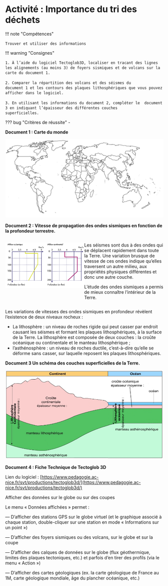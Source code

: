 # Activité : Importance du tri des déchets

!!! note "Compétences"

    Trouver et utiliser des informations 

!!! warning "Consignes"

    1. À l’aide du logiciel Tectoglob3D, localiser en tracant des lignes les alignements (au moins 3) de foyers sismiques et de volcans sur la carte du document 1.

    2. Comparer la répartition des volcans et des séismes du
    document 1 et les contours des plaques lithosphériques que vous pouvez afficher dans le logiciel.

    3. En utilisant les informations du document 2, compléter le  document 3 en indiquant l’épaisseur des différentes couches
    superficielles.

??? bug "Critères de réussite"
    - 


**Document 1 : Carte du monde**

![](Pictures/carteMonde.png)

**Document 2 : Vitesse de propagation des ondes sismiques en fonction de la profondeur terrestre.**

<div markdown style="display:flex; flex-direction:row;">

<div markdown style="flex: 1 1 0;">

![](Pictures/graphVitesseOndesSismiques.png)

</div>

<div markdown style="flex: 1 1 0;">

Les séismes sont dus à des ondes qui se déplacent rapidement dans toute la Terre. Une variation brusque de vitesse de ces ondes indique qu’elles traversent un autre milieu, aux propriétés physiques différentes et donc une autre couche.

L’étude des ondes sismiques a permis de mieux connaître l’intérieur de la Terre.

</div>
</div>

Les variations de vitesses des ondes sismiques en profondeur révèlent l’existence de deux niveaux rocheux :

-   La lithosphère : un niveau de roches rigide qui peut casser par endroit causant les séismes et formant les plaques lithosphériques, à la surface de la Terre. La lithosphère est composée de deux couches : la croûte océanique ou continentale et le manteau lithosphérique ;
-   l’asthénosphère : un niveau de roches ductile, c’est-à-dire qu’elle se déforme sans casser, sur laquelle reposent les plaques lithosphériques.

</div>
</div>

**Document 3 Un schéma des couches superficielles de la Terre.**

![](Pictures/schemaTerreACompleter.png)


**Document 4 : Fiche Technique de Tectoglob 3D**

Lien du logiciel : [https://www.pedagogie.ac-nice.fr/svt/productions/tectoglob3d/](https://www.pedagogie.ac-nice.fr/svt/productions/tectoglob3d/)

Afficher des données sur le globe ou sur des coupes

Le menu « Données affichées » permet :

— D’afficher des stations GPS sur le globe virtuel (et le graphique associé à chaque station, double-cliquer sur une station en mode « Informations sur un point »)

— D’afficher des foyers sismiques ou des volcans, sur le globe et sur la coupe

— D’afficher des calques de données sur le globe (flux géothermique, limites des plaques tectoniques, etc.) et parfois d’en tirer des profils (via le menu « Action »)

— D’afficher des cartes géologiques (ex. la carte géologique de France au 1M, carte géologique mondiale, âge du plancher océanique, etc.)





